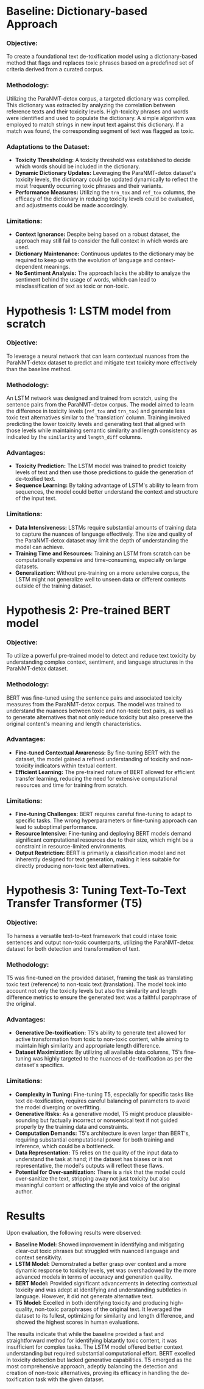 # Baseline: Dictionary-based Approach

### Objective:
To create a foundational text de-toxification model using a dictionary-based method that flags and replaces toxic phrases based on a predefined set of criteria derived from a curated corpus.

### Methodology:
Utilizing the ParaNMT-detox corpus, a targeted dictionary was compiled. This dictionary was extracted by analyzing the correlation between reference texts and their toxicity levels. High-toxicity phrases and words were identified and used to populate the dictionary. A simple algorithm was employed to match strings in new input text against this dictionary. If a match was found, the corresponding segment of text was flagged as toxic.

### Adaptations to the Dataset:
- **Toxicity Thresholding:** A toxicity threshold was established to decide which words should be included in the dictionary.
- **Dynamic Dictionary Updates:** Leveraging the ParaNMT-detox dataset's toxicity levels, the dictionary could be updated dynamically to reflect the most frequently occurring toxic phrases and their variants.
- **Performance Measures:** Utilizing the `trn_tox` and `ref_tox` columns, the efficacy of the dictionary in reducing toxicity levels could be evaluated, and adjustments could be made accordingly.

### Limitations:
- **Context Ignorance:** Despite being based on a robust dataset, the approach may still fail to consider the full context in which words are used.
- **Dictionary Maintenance:** Continuous updates to the dictionary may be required to keep up with the evolution of language and context-dependent meanings.
- **No Sentiment Analysis:** The approach lacks the ability to analyze the sentiment behind the usage of words, which can lead to misclassification of text as toxic or non-toxic.

# Hypothesis 1: LSTM model from scratch

### Objective:
To leverage a neural network that can learn contextual nuances from the ParaNMT-detox dataset to predict and mitigate text toxicity more effectively than the baseline method.

### Methodology:
An LSTM network was designed and trained from scratch, using the sentence pairs from the ParaNMT-detox corpus. The model aimed to learn the difference in toxicity levels (`ref_tox` and `trn_tox`) and generate less toxic text alternatives similar to the ‘translation’ column. Training involved predicting the lower toxicity levels and generating text that aligned with those levels while maintaining semantic similarity and length consistency as indicated by the `similarity` and `length_diff` columns.

### Advantages:
- **Toxicity Prediction:** The LSTM model was trained to predict toxicity levels of text and then use those predictions to guide the generation of de-toxified text.
- **Sequence Learning:** By taking advantage of LSTM's ability to learn from sequences, the model could better understand the context and structure of the input text.

### Limitations:
- **Data Intensiveness:** LSTMs require substantial amounts of training data to capture the nuances of language effectively. The size and quality of the ParaNMT-detox dataset may limit the depth of understanding the model can achieve.
- **Training Time and Resources:** Training an LSTM from scratch can be computationally expensive and time-consuming, especially on large datasets.
- **Generalization:** Without pre-training on a more extensive corpus, the LSTM might not generalize well to unseen data or different contexts outside of the training dataset.

# Hypothesis 2: Pre-trained BERT model

### Objective:
To utilize a powerful pre-trained model to detect and reduce text toxicity by understanding complex context, sentiment, and language structures in the ParaNMT-detox dataset.

### Methodology:
BERT was fine-tuned using the sentence pairs and associated toxicity measures from the ParaNMT-detox corpus. The model was trained to understand the nuances between toxic and non-toxic text pairs, as well as to generate alternatives that not only reduce toxicity but also preserve the original content's meaning and length characteristics.

### Advantages:
- **Fine-tuned Contextual Awareness:** By fine-tuning BERT with the dataset, the model gained a refined understanding of toxicity and non-toxicity indicators within textual content.
- **Efficient Learning:** The pre-trained nature of BERT allowed for efficient transfer learning, reducing the need for extensive computational resources and time for training from scratch.

### Limitations:

- **Fine-tuning Challenges:** BERT requires careful fine-tuning to adapt to specific tasks. The wrong hyperparameters or fine-tuning approach can lead to suboptimal performance.
- **Resource Intensive:** Fine-tuning and deploying BERT models demand significant computational resources due to their size, which might be a constraint in resource-limited environments.
- **Output Restriction:** BERT is primarily a classification model and not inherently designed for text generation, making it less suitable for directly producing non-toxic text alternatives.

# Hypothesis 3: Tuning Text-To-Text Transfer Transformer (T5)

### Objective:
To harness a versatile text-to-text framework that could intake toxic sentences and output non-toxic counterparts, utilizing the ParaNMT-detox dataset for both detection and transformation of text.

### Methodology:
T5 was fine-tuned on the provided dataset, framing the task as translating toxic text (reference) to non-toxic text (translation). The model took into account not only the toxicity levels but also the similarity and length difference metrics to ensure the generated text was a faithful paraphrase of the original.

### Advantages:
- **Generative De-toxification:** T5's ability to generate text allowed for active transformation from toxic to non-toxic content, while aiming to maintain high similarity and appropriate length difference.
- **Dataset Maximization:** By utilizing all available data columns, T5's fine-tuning was highly targeted to the nuances of de-toxification as per the dataset's specifics.


### Limitations:

- **Complexity in Tuning:** Fine-tuning T5, especially for specific tasks like text de-toxification, requires careful balancing of parameters to avoid the model diverging or overfitting.
- **Generative Risks:** As a generative model, T5 might produce plausible-sounding but factually incorrect or nonsensical text if not guided properly by the training data and constraints.
- **Computation Demands:** T5's architecture is even larger than BERT's, requiring substantial computational power for both training and inference, which could be a bottleneck.
- **Data Representation:** T5 relies on the quality of the input data to understand the task at hand; if the dataset has biases or is not representative, the model's outputs will reflect these flaws.
- **Potential for Over-sanitization:** There is a risk that the model could over-sanitize the text, stripping away not just toxicity but also meaningful content or affecting the style and voice of the original author.

# Results

Upon evaluation, the following results were observed:

- **Baseline Model:** Showed improvement in identifying and mitigating clear-cut toxic phrases but struggled with nuanced language and context sensitivity.
- **LSTM Model:** Demonstrated a better grasp over context and a more dynamic response to toxicity levels, yet was overshadowed by the more advanced models in terms of accuracy and generation quality.
- **BERT Model:** Provided significant advancements in detecting contextual toxicity and was adept at identifying and understanding subtleties in language. However, it did not generate alternative text.
- **T5 Model:** Excelled in both identifying toxicity and producing high-quality, non-toxic paraphrases of the original text. It leveraged the dataset to its fullest, optimizing for similarity and length difference, and showed the highest scores in human evaluations.

The results indicate that while the baseline provided a fast and straightforward method for identifying blatantly toxic content, it was insufficient for complex tasks. The LSTM model offered better context understanding but required substantial computational effort. BERT excelled in toxicity detection but lacked generative capabilities. T5 emerged as the most comprehensive approach, adeptly balancing the detection and creation of non-toxic alternatives, proving its efficacy in handling the de-toxification task with the given dataset.
